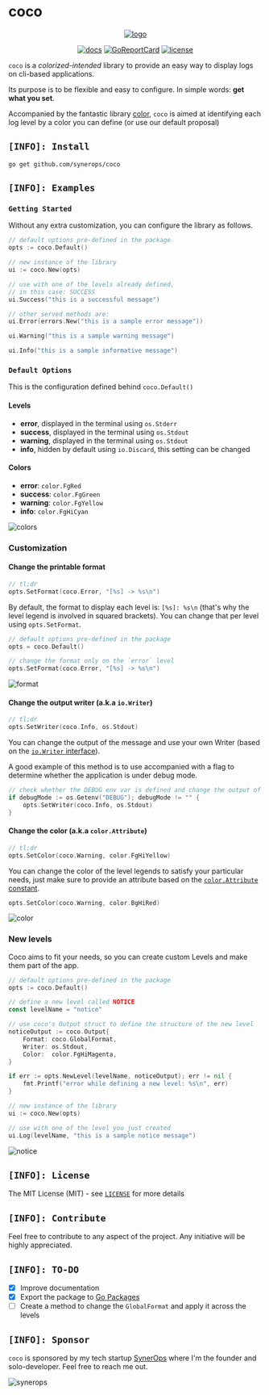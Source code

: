 # coco 

<p align="center"><a href="#readme"><img src="https://user-images.githubusercontent.com/3170758/198417756-46a68599-9c53-4ab5-948e-033b74ff1dc3.png" alt="logo"/></a></p>

<p align="center">
  <a href="https://pkg.go.dev/github.com/synerops/coco"><img src="https://pkg.go.dev/badge/github.com/synerops/coco.svg" alt="docs" /></a>
  <a href="https://goreportcard.com/report/github.com/synerops/coco"><img src="https://goreportcard.com/badge/github.com/synerops/coco" alt="GoReportCard" /></a>
  <a href="https://github.com/synerops/coco/blob/main/LICENSE"><img alt="license" src="https://img.shields.io/github/license/synerops/coco"></a>
</p>

`coco` is a _colorized-intended_ library to provide an easy way to display logs on cli-based applications.

Its purpose is to be flexible and easy to configure. In simple words: **get what you set**.

Accompanied by the fantastic library [color](https://github.com/fatih/color), `coco` is aimed at identifying each 
log level by a color you can define (or use our default proposal)

## `[INFO]: Install`

```shell
go get github.com/synerops/coco
```

## `[INFO]: Examples`

### `Getting Started`

Without any extra customization, you can configure the library as follows.

```go
// default options pre-defined in the package
opts := coco.Default()

// new instance of the library
ui := coco.New(opts)

// use with one of the levels already defined, 
// in this case: SUCCESS
ui.Success("this is a successful message")

// other served methods are:
ui.Error(errors.New("this is a sample error message"))

ui.Warning("this is a sample warning message")

ui.Info("this is a sample informative message")
```

### `Default Options`

This is the configuration defined behind `coco.Default()`

#### Levels

- **error**, displayed in the terminal using `os.Stderr`
- **success**, displayed in the terminal using `os.Stdout`
- **warning**, displayed in the terminal using `os.Stdout`
- **info**, hidden by default using `io.Discard`, this setting can be changed

#### Colors

- **error**: `color.FgRed`
- **success**: `color.FgGreen`
- **warning**: `color.FgYellow`
- **info**: `color.FgHiCyan`

![colors](https://user-images.githubusercontent.com/3170758/197928467-a369d767-7c25-410f-8db7-0816ea1ec75f.png)

### Customization

#### Change the printable format

```go
// tl;dr
opts.SetFormat(coco.Error, "[%s] -> %s\n")
```

By default, the format to display each level is: `[%s]: %s\n` 
(that's why the level legend is involved in squared brackets). You can change that per level using `opts.SetFormat`.

```go
// default options pre-defined in the package
opts = coco.Default()

// change the format only on the `error` level
opts.SetFormat(coco.Error, "[%s] -> %s\n")
```

![format](https://user-images.githubusercontent.com/3170758/197928510-edf9353f-19c2-4a2b-88fd-25bd41acfb12.png)

#### Change the output writer (a.k.a `io.Writer`)

```go
// tl;dr
opts.SetWriter(coco.Info, os.Stdout)
```

You can change the output of the message and use your own Writer
(based on the [`io.Writer` interface](https://pkg.go.dev/io#Writer)).

A good example of this method is to use accompanied with a flag to determine whether the application is under
debug mode.

```go
// check whether the DEBUG env var is defined and change the output of the INFO level messages
if debugMode := os.Getenv("DEBUG"); debugMode != "" {
    opts.SetWriter(coco.Info, os.Stdout)
}
```

#### Change the color (a.k.a `color.Attribute`)

```go
// tl;dr
opts.SetColor(coco.Warning, color.FgHiYellow)
```

You can change the color of the level legends to satisfy your particular needs, just make sure to provide an attribute 
based on the [`color.Attribute` constant](https://pkg.go.dev/github.com/fatih/color#Attribute).

```go
opts.SetColor(coco.Warning, color.BgHiRed)
```

![color](https://user-images.githubusercontent.com/3170758/197928538-a3ba5994-41e9-414a-80da-497cd868aba2.png)

### New levels

Coco aims to fit your needs, so you can create custom Levels and make them part of the app.

```go
// default options pre-defined in the package
opts := coco.Default()

// define a new level called NOTICE
const levelName = "notice"

// use coco's Output struct to define the structure of the new level
noticeOutput := coco.Output{
    Format: coco.GlobalFormat,
    Writer: os.Stdout,
    Color:  color.FgHiMagenta,
}

if err := opts.NewLevel(levelName, noticeOutput); err != nil {
    fmt.Printf("error while defining a new level: %s\n", err)
}

// new instance of the library
ui := coco.New(opts)

// use with one of the level you just created 
ui.Log(levelName, "this is a sample notice message")
```

![notice](https://user-images.githubusercontent.com/3170758/197928562-31bb5177-fb3f-4cab-becf-efe1983769d9.png)

## `[INFO]: License`

The MIT License (MIT) - see [`LICENSE`](https://github.com/synerops/coco/blob/main/LICENSE) for more details

## `[INFO]: Contribute`

Feel free to contribute to any aspect of the project. Any initiative will be highly appreciated.

## `[INFO]: TO-DO`

- [x] Improve documentation
- [x] Export the package to [Go Packages](https://pkg.go.dev/)
- [ ] Create a method to change the `GlobalFormat` and apply it across the levels

## `[INFO]: Sponsor`

`coco` is sponsored by my tech startup [SynerOps](https://synerops.com) where I'm the founder and solo-developer. 
Feel free to reach me out.

![synerops](https://avatars.githubusercontent.com/u/70786831?s=50&v=4)
